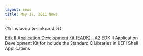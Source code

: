 ```yaml
---
layout: news
title: May 17, 2011 News
---
```

{% include site-links.md %}

[Edk II Application Development Kit (EADK) - A2](http://sourceforge.net/projects/edk2/files/EDK%20II%20Releases/EADK/EADK_A2_Release.zip/download)
EDK II Application Development Kit for include the Standard C Libraries in UEFI Shell Applications
